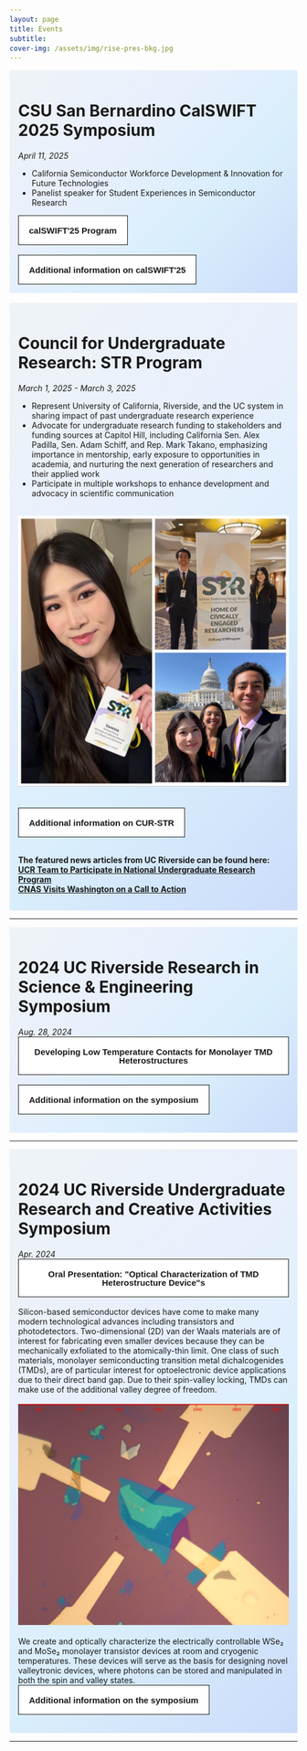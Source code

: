 ```yaml
---
layout: page
title: Events
subtitle: 
cover-img: /assets/img/rise-pres-bkg.jpg
---
```

<div class = "projects" style="padding:15px">
<h1> CSU San Bernardino CalSWIFT 2025 Symposium</h1>
<i>April 11, 2025</i>
  
<ul>
  <li>California Semiconductor Workforce Development & Innovation for Future Technologies</li>
  <li>Panelist speaker for Student Experiences in Semiconductor Research</li>
</ul>

<a href="/assets/files/calswift-program.pdf" target = "_blank">
<button class="button-57" role = "button"><span class="text"><b>calSWIFT'25 Program</b></span><span>...</span></button></a>
<br><br>
<a href="https://www.csusb.edu/student-research/events-and-calendar/calswift25" target = "_blank">
<button class="button-57" role = "button"><span class="text"><b>Additional information on calSWIFT'25</b></span><span>CSUSB - calSWIFT'25</span></button></a>
</div>
<br>
<div class = "projects" style="padding:15px">
<h1> Council for Undergraduate Research: STR Program</h1>
<i>March 1, 2025 - March 3, 2025</i>
  <br>
<ul>
<li>Represent University of California, Riverside, and the UC system in sharing impact of past undergraduate research experience </li>
<li>Advocate for undergraduate research funding to stakeholders and funding sources at Capitol Hill, including California Sen. Alex Padilla, Sen. Adam Schiff, and Rep. Mark Takano, emphasizing importance in mentorship, early exposure to opportunities in academia, and nurturing the next generation of researchers and their applied work</li>
<li>Participate in multiple workshops to enhance development and advocacy in scientific communication</li>
</ul>
<br><img src="/assets/img/str-cur.jpg" alt="STR-CUR"><br>
<br><br>
<a href="https://www.cur.org/events-services/str-program/" target = "_blank">
<button class="button-57" role = "button"><span class="text"><b>Additional information on CUR-STR</b></span><span>CUR-STR webpage</span></button></a>
<br><br>
  
<b>The featured news articles from UC Riverside can be found here:</b>
<br>
<a href="https://insideucr.ucr.edu/awards/2024/10/16/ucr-team-participate-national-undergraduate-research-program"><b>UCR Team to Participate in National Undergraduate Research Program</b></a>
<br>
<a href="https://cnas.ucr.edu/news/2025/03/20/cnas-visits-washington-call-action"><b>CNAS Visits Washington on a Call to Action</b></a>
</div>

---

<div class = "projects" style="padding:15px">
<h1>2024 UC Riverside Research in Science & Engineering Symposium </h1>
<i>Aug. 28, 2024</i><br>

<a href="/assets/files/Vanessa-Kwong-RISE-Oral-Presentation.pdf" target = "_blank">
<button class="button-57" role = "button"><span class="text"><b>Developing Low Temperature Contacts for Monolayer TMD Heterostructures</b></span><span>Oral Presenation slides</span></button></a>
<br><br>
<a href="https://rise.ucr.edu/2024-risemarc-symposium" target = "_blank">
<button class="button-57" role = "button"><span class="text"><b>Additional information on the symposium</b></span><span>RISE Webpage</span></button></a>
<br><br>
</div>

---
<div class = "projects" style="padding:15px">
<h1>2024 UC Riverside Undergraduate Research and Creative Activities Symposium </h1>
<i>Apr. 2024</i><br>

<a href="https://www.youtube.com/watch?v=1-5c_JY-Y90)" target = "_blank">
<button class="button-57" role = "button"><span class="text"><b>Oral Presentation: "Optical Characterization of TMD Heterostructure Device"s</b></span><span>YouTube</span></button></a>
<br><br>
Silicon-based semiconductor devices have come to make many modern technological advances including transistors and photodetectors. Two-dimensional (2D) van der Waals materials are of interest for fabricating even smaller devices because they can be mechanically exfoliated to the atomically-thin limit. One class of such materials, monolayer semiconducting transition metal dichalcogenides (TMDs), are of particular interest for optoelectronic device applications due to their direct band gap. Due to their spin-valley locking, TMDs can make use of the additional valley degree of freedom.
<br><br>
<img src="/assets/img/ugrs-dev.jpg" alt="Monolayer WSe2 Device">
<br><br>
We create and optically characterize the electrically controllable WSe₂ and MoSe₂ monolayer transistor devices at room and cryogenic temperatures. These devices will serve as the basis for designing novel valleytronic devices, where photons can be stored and manipulated in both the spin and valley states.

<a href="https://engage.ucr.edu/research/symposium" target = "_blank">
<button class="button-57" role = "button"><span class="text"><b>Additional information on the symposium</b></span><span>UCR UGRS</span></button></a>
<br><br>
</div>

---

<br>

<style>
.button-57 {
  position: relative;
  overflow: hidden;
  border: 1px solid #18181a;
  color: #18181a;
  display: inline-block;
  font-size: 15px;
  line-height: 15px;
  padding: 18px 18px 17px;
  text-decoration: none;
  cursor: pointer;
  background: #fff;
  user-select: none;
  -webkit-user-select: none;
  touch-action: manipulation;
}

.button-57 span:first-child {
  position: relative;
  transition: color 600ms cubic-bezier(0.48, 0, 0.12, 1);
  z-index: 10;
}

.button-57 span:last-child {
  color: white;
  display: block;
  position: absolute;
  bottom: 0;
  transition: all 500ms cubic-bezier(0.48, 0, 0.12, 1);
  z-index: 100;
  opacity: 0;
  top: 50%;
  left: 50%;
  transform: translateY(225%) translateX(-50%);
  height: 14px;
  line-height: 13px;
}

.button-57:after {
  content: "";
  position: absolute;
  bottom: -50%;
  left: 0;
  width: 100%;
  height: 100%;
  background-color: black;
  transform-origin: bottom center;
  transition: transform 600ms cubic-bezier(0.48, 0, 0.12, 1);
  transform: skewY(9.3deg) scaleY(0);
  z-index: 50;
}

.button-57:hover:after {
  transform-origin: bottom center;
  transform: skewY(9.3deg) scaleY(2);
}

.button-57:hover span:last-child {
  transform: translateX(-50%) translateY(-100%);
  opacity: 1;
  transition: all 900ms cubic-bezier(0.48, 0, 0.12, 1);
}

.welcome {
    background: linear-gradient(-45deg, #cbdcfa, #d9eefc, #e9f0fd , #eff3f5);
    animation: gradient 15s ease infinite;
}
.projects {
    background: linear-gradient(-45deg, #cbdcfa, #d9eefc, #e9f0fd , #eff3f5);
    animation: gradient 15s ease infinite;
}

@keyframes gradient {
    0% {
        background-position: 0% 50%;
    }
    50% {
        background-position: 100% 50%;
    }
    100% {
        background-position: 0% 50%;
    }
}
</style>
